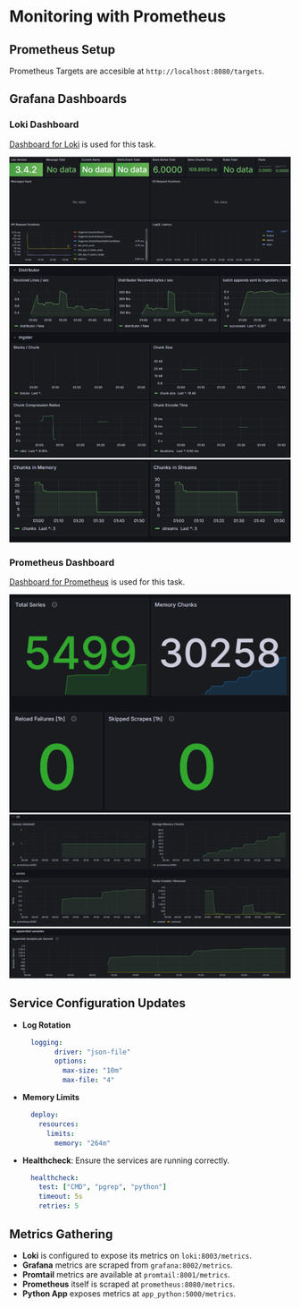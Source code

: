 # Monitoring with Prometheus

## Prometheus Setup

Prometheus Targets are accesible at `http://localhost:8080/targets`.

## Grafana Dashboards

### Loki Dashboard

[Dashboard for Loki](https://grafana.com/grafana/dashboards/13407-loki2-0-global-metrics/) is used for this
task.

![Loki Dashboard](screenshots/img.png)
![Loki Dashboard](screenshots/img_1.png)
![Loki Dashboard](screenshots/img_2.png)

### Prometheus Dashboard

[Dashboard for Prometheus](https://grafana.com/grafana/dashboards/3662-prometheus-2-0-overview/) is used for
this task.

![Prometheus Dashboard](screenshots/img_3.png)
![Prometheus Dashboard](screenshots/img_4.png)
![Prometheus Dashboard](screenshots/img_5.png)

## Service Configuration Updates

- **Log Rotation**

  ```yaml
    logging:
          driver: "json-file"
          options:
            max-size: "10m"
            max-file: "4"
  ```
- **Memory Limits**
  ```yaml
    deploy:
      resources:
        limits:
          memory: "264m"
  ```
- **Healthcheck**: Ensure the services are running correctly.
  ```yaml
    healthcheck:
      test: ["CMD", "pgrep", "python"]
      timeout: 5s
      retries: 5
  ```

## Metrics Gathering

- **Loki** is configured to expose its metrics on `loki:8003/metrics`.
- **Grafana** metrics are scraped from `grafana:8002/metrics`.
- **Promtail** metrics are available at `promtail:8001/metrics`.
- **Prometheus** itself is scraped at `prometheus:8080/metrics`.
- **Python App** exposes metrics at `app_python:5000/metrics`.